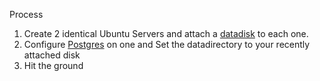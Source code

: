Process

1. Create 2 identical Ubuntu Servers and attach a [datadisk](https://azure.microsoft.com/en-us/documentation/articles/virtual-machines-linux-how-to-attach-disk/) to each one.
2. Configure [Postgres](https://cloud.google.com/solutions/setup-postgres-data-disk) on one and Set the datadirectory to your recently attached disk
3. Hit the ground
